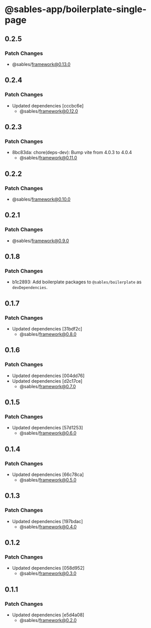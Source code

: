 # @sables-app/boilerplate-single-page

## 0.2.5

### Patch Changes

- @sables/framework@0.13.0

## 0.2.4

### Patch Changes

- Updated dependencies [cccbc6e]
  - @sables/framework@0.12.0

## 0.2.3

### Patch Changes

- 8bc83da: chore(deps-dev): Bump vite from 4.0.3 to 4.0.4
  - @sables/framework@0.11.0

## 0.2.2

### Patch Changes

- @sables/framework@0.10.0

## 0.2.1

### Patch Changes

- @sables/framework@0.9.0

## 0.1.8

### Patch Changes

- b1c2893: Add boilerplate packages to `@sables/boilerplate` as `devDependencies`.

## 0.1.7

### Patch Changes

- Updated dependencies [31bdf2c]
  - @sables/framework@0.8.0

## 0.1.6

### Patch Changes

- Updated dependencies [004dd76]
- Updated dependencies [d2c17ce]
  - @sables/framework@0.7.0

## 0.1.5

### Patch Changes

- Updated dependencies [57d1253]
  - @sables/framework@0.6.0

## 0.1.4

### Patch Changes

- Updated dependencies [66c78ca]
  - @sables/framework@0.5.0

## 0.1.3

### Patch Changes

- Updated dependencies [197bdac]
  - @sables/framework@0.4.0

## 0.1.2

### Patch Changes

- Updated dependencies [058d952]
  - @sables/framework@0.3.0

## 0.1.1

### Patch Changes

- Updated dependencies [e5d4a08]
  - @sables/framework@0.2.0
